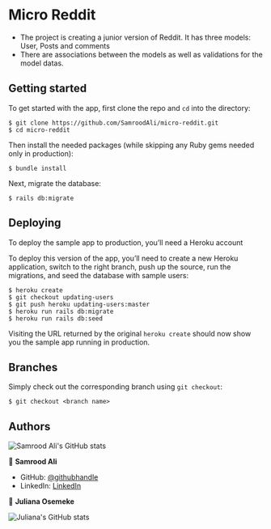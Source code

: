 # Micro Reddit

- The project is creating a junior version of Reddit. It has three models: User, Posts and comments
- There are associations between the models as well as validations for the model datas.
## Getting started

To get started with the app, first clone the repo and `cd` into the directory:

```
$ git clone https://github.com/SamroodAli/micro-reddit.git
$ cd micro-reddit
```

Then install the needed packages (while skipping any Ruby gems needed only in production):

```
$ bundle install
```

Next, migrate the database:

```
$ rails db:migrate
```
## Deploying

To deploy the sample app to production, you’ll need a Heroku account

To deploy this version of the app, you’ll need to create a new Heroku application, switch to the right branch, push up the source, run the migrations, and seed the database with sample users:

```
$ heroku create
$ git checkout updating-users
$ git push heroku updating-users:master
$ heroku run rails db:migrate
$ heroku run rails db:seed
```

Visiting the URL returned by the original `heroku create` should now show you the sample app running in production. 

## Branches

Simply check out the corresponding branch using `git checkout`:

```
$ git checkout <branch name>
```

## Authors

![Samrood Ali's GitHub stats](https://github-readme-stats.vercel.app/api?username=SamroodAli&count_private=true&theme=dark&show_icons=true)

👤 **Samrood Ali**
- GitHub: [@githubhandle](https://github.com/SamroodAli)
- LinkedIn: [LinkedIn](https://www.linkedin.com/in/samrood-ali/)

👤 **Juliana Osemeke**

![Juliana's GitHub stats](https://github-readme-stats.vercel.app/api?username=JulianaOsemeke&count_private=true&theme=dark&show_icons=true)
